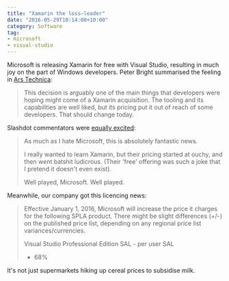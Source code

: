 ```yaml
---
title: "Xamarin the loss–leader"
date: "2016-05-29T10:14:00+10:00"
category: Software
tag:
- microsoft
- visual-studio
---
```

Microsoft is releasing Xamarin for free with Visual Studio, resulting in much joy on the part of Windows developers. Peter Bright summarised the feeling in [Ars Technica]:

> This decision is arguably one of the main things that developers were hoping might come of a Xamarin acquisition. The tooling and its capabilities are well liked, but its pricing put it out of reach of some developers. That should change today.

Slashdot commentators were [equally excited]:

> As much as I hate Microsoft, this is absolutely fantastic news.
>
> I really wanted to learn Xamarin, but their pricing started at ouchy, and then went batshit ludicrous. (Their 'free' offering was such a joke that I pretend it doesn't even exist).
>
> Well played, Microsoft. Well played.

[Ars Technica]: http://arstechnica.com/information-technology/2016/03/xamarin-now-free-in-visual-studio/

[equally excited]: https://developers.slashdot.org/comments.pl?sid=8941119&cid=51817737

Meanwhile, our company got this licencing news:

> Effective January 1, 2016, Microsoft will increase the price it charges for the following SPLA product. There might be slight differences (+/-) on the published price list, depending on any regional price list variances/currencies.
> 
> Visual Studio Professional Edition SAL - per user SAL
> + 68%

It's not just supermarkets hiking up cereal prices to subsidise milk.

